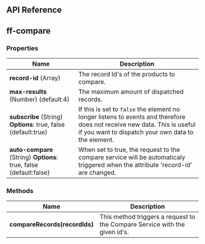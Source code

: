 ## API Reference
## ff-compare

### Properties

| Name | Description |
| ---- | ----------- |
|**record-id** (Array) |The record Id's of the products to compare.|
|**max-results** (Number) (default:4)|The maximum amount of dispatched records.|
|**subscribe** (String) **Options**: true, false (default:true)| If this is set to `false` the element no longer listens to events and therefore does not receive new data. This is useful if you want to dispatch your own data to the element.|
|**auto-compare** (String) **Options**: true, false (default:false)|When set to true, the request to the compare service will be automaticaly triggered when the attribute 'record-id' are changed.|

### Methods
| Name | Description |
| ---- | ----------- |
|**compareRecords(recordIds)**|This method triggers a request to the Compare Service with the given id's.|